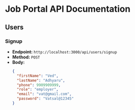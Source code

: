 # Job Portal API Documentation

## Users

### Signup
- **Endpoint:** `http://localhost:3000/api/users/signup`
- **Method:** `POST`
- **Body:**
  ```json
  {
    "firstName": "Ved",
    "lastName": "Adhyaru",
    "phone": 9909909999,
    "role": "employer",
    "email": "vat@gmail.com",
    "password": "Vatsal@12345"
  }
